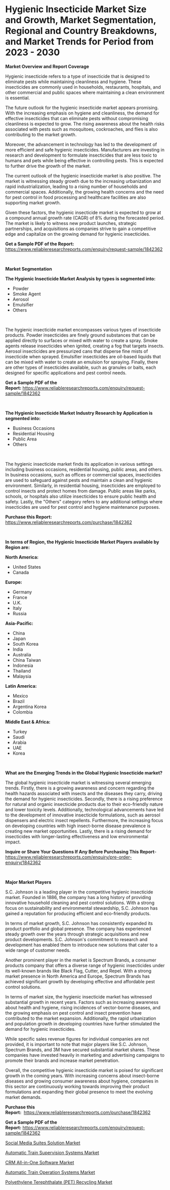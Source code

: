 <p><h1>Hygienic Insecticide Market Size and Growth, Market Segmentation, Regional and Country Breakdowns, and Market Trends for Period from 2023 -  2030</h1></p><p><strong>Market Overview and Report Coverage</strong></p>
<p><p>Hygienic insecticide refers to a type of insecticide that is designed to eliminate pests while maintaining cleanliness and hygiene. These insecticides are commonly used in households, restaurants, hospitals, and other commercial and public spaces where maintaining a clean environment is essential.</p><p>The future outlook for the hygienic insecticide market appears promising. With the increasing emphasis on hygiene and cleanliness, the demand for effective insecticides that can eliminate pests without compromising cleanliness is expected to grow. The rising awareness about the health risks associated with pests such as mosquitoes, cockroaches, and flies is also contributing to the market growth.</p><p>Moreover, the advancement in technology has led to the development of more efficient and safe hygienic insecticides. Manufacturers are investing in research and development to formulate insecticides that are less toxic to humans and pets while being effective in controlling pests. This is expected to further drive the growth of the market.</p><p>The current outlook of the hygienic insecticide market is also positive. The market is witnessing steady growth due to the increasing urbanization and rapid industrialization, leading to a rising number of households and commercial spaces. Additionally, the growing health concerns and the need for pest control in food processing and healthcare facilities are also supporting market growth.</p><p>Given these factors, the hygienic insecticide market is expected to grow at a compound annual growth rate (CAGR) of 8% during the forecasted period. The market is likely to witness new product launches, strategic partnerships, and acquisitions as companies strive to gain a competitive edge and capitalize on the growing demand for hygienic insecticides.</p></p>
<p><strong>Get a Sample PDF of the Report:</strong> <a href="https://www.reliableresearchreports.com/enquiry/request-sample/1842362">https://www.reliableresearchreports.com/enquiry/request-sample/1842362</a></p>
<p>&nbsp;</p>
<p><strong>Market Segmentation</strong></p>
<p><strong>The Hygienic Insecticide Market Analysis by types is segmented into:</strong></p>
<p><ul><li>Powder</li><li>Smoke Agent</li><li>Aerosol</li><li>Emulsifier</li><li>Others</li></ul></p>
<p>&nbsp;</p>
<p><p>The hygienic insecticide market encompasses various types of insecticide products. Powder insecticides are finely ground substances that can be applied directly to surfaces or mixed with water to create a spray. Smoke agents release insecticides when ignited, creating a fog that targets insects. Aerosol insecticides are pressurized cans that disperse fine mists of insecticide when sprayed. Emulsifier insecticides are oil-based liquids that can be mixed with water to create an emulsion for spraying. Finally, there are other types of insecticides available, such as granules or baits, each designed for specific applications and pest control needs.</p></p>
<p><strong>Get a Sample PDF of the Report:</strong>&nbsp;<a href="https://www.reliableresearchreports.com/enquiry/request-sample/1842362">https://www.reliableresearchreports.com/enquiry/request-sample/1842362</a></p>
<p>&nbsp;</p>
<p><strong>The Hygienic Insecticide Market Industry Research by Application is segmented into:</strong></p>
<p><ul><li>Business Occasions</li><li>Residential Housing</li><li>Public Area</li><li>Others</li></ul></p>
<p>&nbsp;</p>
<p><p>The hygienic insecticide market finds its application in various settings including business occasions, residential housing, public areas, and others. In business occasions, such as offices or commercial spaces, insecticides are used to safeguard against pests and maintain a clean and hygienic environment. Similarly, in residential housing, insecticides are employed to control insects and protect homes from damage. Public areas like parks, schools, or hospitals also utilize insecticides to ensure public health and safety. Lastly, the "Others" category refers to any additional settings where insecticides are used for pest control and hygiene maintenance purposes.</p></p>
<p><strong>Purchase this Report:</strong>&nbsp; <a href="https://www.reliableresearchreports.com/purchase/1842362">https://www.reliableresearchreports.com/purchase/1842362</a></p>
<p>&nbsp;</p>
<p><strong>In terms of Region, the Hygienic Insecticide Market Players available by Region are:</strong></p>
<p>
    <p> <strong> North America: </strong>
        <ul>
            <li>United States</li>
            <li>Canada</li>
        </ul>
        </p> 
    <p> <strong> Europe: </strong>
        <ul>
            <li>Germany</li>
            <li>France</li>
            <li>U.K.</li>
            <li>Italy</li>
            <li>Russia</li>
        </ul>
        </p> 
    <p> <strong> Asia-Pacific: </strong>
        <ul>
            <li>China</li>
            <li>Japan</li>
            <li>South Korea</li>
            <li>India</li>
            <li>Australia</li>
            <li>China Taiwan</li>
            <li>Indonesia</li>
            <li>Thailand</li>
            <li>Malaysia</li>
        </ul>
        </p> 
    <p> <strong> Latin America: </strong>
        <ul>
            <li>Mexico</li>
            <li>Brazil</li>
            <li>Argentina Korea</li>
            <li>Colombia</li>
        </ul>
        </p> 
    <p> <strong> Middle East & Africa: </strong>
        <ul>
            <li>Turkey</li>
            <li>Saudi</li>
            <li>Arabia</li>
            <li>UAE</li>
            <li>Korea</li>
        </ul>
    </p>
    </p>
<p>&nbsp;</p>
<p><strong>What are the Emerging Trends in the Global Hygienic Insecticide market?</strong></p>
<p><p>The global hygienic insecticide market is witnessing several emerging trends. Firstly, there is a growing awareness and concern regarding the health hazards associated with insects and the diseases they carry, driving the demand for hygienic insecticides. Secondly, there is a rising preference for natural and organic insecticide products due to their eco-friendly nature and lower toxicity levels. Additionally, technological advancements have led to the development of innovative insecticide formulations, such as aerosol dispensers and electric insect repellents. Furthermore, the increasing focus on developing countries with high insect-borne disease prevalence is creating new market opportunities. Lastly, there is a rising demand for insecticides with longer-lasting effectiveness and low environmental impact.</p></p>
<p><strong>Inquire or Share Your Questions If Any Before Purchasing This Report</strong>- <a href="https://www.reliableresearchreports.com/enquiry/pre-order-enquiry/1842362">https://www.reliableresearchreports.com/enquiry/pre-order-enquiry/1842362</a></p>
<p>&nbsp;</p>
<p><strong>Major Market Players</strong></p>
<p><p>S.C. Johnson is a leading player in the competitive hygienic insecticide market. Founded in 1886, the company has a long history of providing innovative household cleaning and pest control solutions. With a strong focus on sustainability and environmental stewardship, S.C. Johnson has gained a reputation for producing efficient and eco-friendly products. </p><p>In terms of market growth, S.C. Johnson has consistently expanded its product portfolio and global presence. The company has experienced steady growth over the years through strategic acquisitions and new product developments. S.C. Johnson's commitment to research and development has enabled them to introduce new solutions that cater to a wide range of customer needs.</p><p>Another prominent player in the market is Spectrum Brands, a consumer products company that offers a diverse range of hygienic insecticides under its well-known brands like Black Flag, Cutter, and Repel. With a strong market presence in North America and Europe, Spectrum Brands has achieved significant growth by developing effective and affordable pest control solutions.</p><p>In terms of market size, the hygienic insecticide market has witnessed substantial growth in recent years. Factors such as increasing awareness about health and hygiene, rising incidences of vector-borne diseases, and the growing emphasis on pest control and insect prevention have contributed to the market expansion. Additionally, the rapid urbanization and population growth in developing countries have further stimulated the demand for hygienic insecticides.</p><p>While specific sales revenue figures for individual companies are not provided, it is important to note that major players like S.C. Johnson, Spectrum Brands, and 3M have secured substantial market shares. These companies have invested heavily in marketing and advertising campaigns to promote their brands and increase market penetration.</p><p>Overall, the competitive hygienic insecticide market is poised for significant growth in the coming years. With increasing concerns about insect-borne diseases and growing consumer awareness about hygiene, companies in this sector are continuously working towards improving their product formulations and expanding their global presence to meet the evolving market demands.</p></p>
<p><strong>Purchase this Report:</strong>&nbsp;&nbsp;<a href="https://www.reliableresearchreports.com/purchase/1842362">https://www.reliableresearchreports.com/purchase/1842362</a></p>
<p></p>
<p><strong>Get a Sample PDF of the Report:</strong>&nbsp;<a href="https://www.reliableresearchreports.com/enquiry/request-sample/1842362">https://www.reliableresearchreports.com/enquiry/request-sample/1842362</a></p>
<p><p><a href="https://github.com/zebdakicsin/Market-Research-Report-List-1/blob/main/social-media-suites-solution-market.md">Social Media Suites Solution Market</a></p><p><a href="https://medium.com/@rfadda741254/automatic-train-supervision-systems-market-share-evolution-and-market-growth-trends-2023-2030-a938e3755c54">Automatic Train Supervision Systems Market</a></p><p><a href="https://github.com/kholmovskayalyudmila/Market-Research-Report-List-1/blob/main/crm-all-in-one-software-market.md">CRM All-in-One Software Market</a></p><p><a href="https://medium.com/@azadyoi012547/automatic-train-operation-systems-market-size-cagr-trends-2024-2030-905de73127a7">Automatic Train Operation Systems Market</a></p><p><a href="https://www.linkedin.com/pulse/polyethylene-terephthalate-pet-recycling-market-3f/">Polyethylene Terephthalate (PET) Recycling Market</a></p></p>